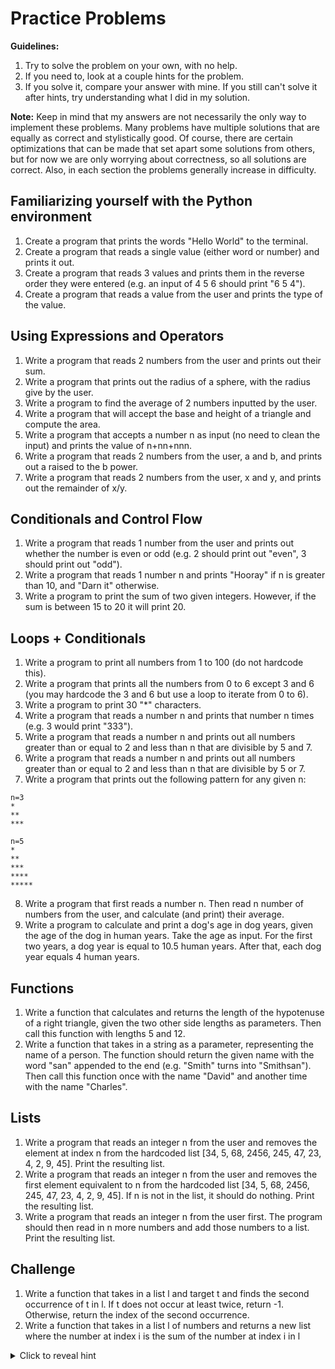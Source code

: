 # Practice Problems
__Guidelines:__
1. Try to solve the problem on your own, with no help.
2. If you need to, look at a couple hints for the problem.
3. If you solve it, compare your answer with mine. If you still can't solve it after hints, try understanding what I did in my solution.

__Note:__ Keep in mind that my answers are not necessarily the only way to implement these problems. Many problems have multiple solutions that are equally as correct and stylistically good. Of course, there are certain optimizations that can be made that set apart some solutions from others, but for now we are only worrying about correctness, so all solutions are correct. Also, in each section the problems generally increase in difficulty.
## Familiarizing yourself with the Python environment
1. Create a program that prints the words "Hello World" to the terminal.
2. Create a program that reads a single value (either word or number) and prints it out.
3. Create a program that reads 3 values and prints them in the reverse order they were entered (e.g. an input of 4 5 6 should print "6 5 4").
4. Create a program that reads a value from the user and prints the type of the value.

## Using Expressions and Operators
1. Write a program that reads 2 numbers from the user and prints out their sum.
2. Write a program that prints out the radius of a sphere, with the radius give by the user.
3. Write a program to find the average of 2 numbers inputted by the user.
4. Write a program that will accept the base and height of a triangle and compute the area.
5. Write a program that accepts a number n as input (no need to clean the input) and prints the value of n+nn+nnn.
6. Write a program that reads 2 numbers from the user, a and b, and prints out a raised to the b power.
7. Write a program that reads 2 numbers from the user, x and y, and prints out the remainder of x/y.

## Conditionals and Control Flow
1. Write a program that reads 1 number from the user and prints out whether the number is even or odd (e.g. 2 should print out "even", 3 should print out "odd").
2. Write a program that reads 1 number n and prints "Hooray" if n is greater than 10, and "Darn it" otherwise.
3. Write a program to print the sum of two given integers. However, if the sum is between 15 to 20 it will print 20.

## Loops + Conditionals
1. Write a program to print all numbers from 1 to 100 (do not hardcode this).
2. Write a program that prints all the numbers from 0 to 6 except 3 and 6 (you may hardcode the 3 and 6 but use a loop to iterate from 0 to 6).
3. Write a program to print 30 "*" characters.
4. Write a program that reads a number n and prints that number n times (e.g. 3 would print "333").
5. Write a program that reads a number n and prints out all numbers greater than or equal to 2 and less than n that are divisible by 5 and 7.
6. Write a program that reads a number n and prints out all numbers greater than or equal to 2 and less than n that are divisible by 5 or 7.
7. Write a program that prints out the following pattern for any given n:
```
n=3
*
**
***

n=5
*
**
***
****
*****
```
8. Write a program that first reads a number n. Then read n number of numbers from the user, and calculate (and print) their average.
9. Write a program to calculate and print a dog's age in dog years, given the age of the dog in human years. Take the age as input. For the first two years, a dog year is equal to 10.5 human years. After that, each dog year equals 4 human years.

## Functions
1. Write a function that calculates and returns the length of the hypotenuse of a right triangle, given the two other side lengths as parameters. Then call this function with lengths 5 and 12.
2. Write a function that takes in a string as a parameter, representing the name of a person. The function should return the given name with the word "san" appended to the end (e.g. "Smith" turns into "Smithsan"). Then call this function once with the name "David" and another time with the name "Charles".

## Lists
1. Write a program that reads an integer n from the user and removes the element at index n from the hardcoded list [34, 5, 68, 2456, 245, 47, 23, 4, 2, 9, 45]. Print the resulting list.
2. Write a program that reads an integer n from the user and removes the first element equivalent to n from the hardcoded list [34, 5, 68, 2456, 245, 47, 23, 4, 2, 9, 45]. If n is not in the list, it should do nothing. Print the resulting list.
3. Write a program that reads an integer n from the user first. The program should then read in n more numbers and add those numbers to a list. Print the resulting list.

## Challenge
1. Write a function that takes in a list l and target t and finds the second occurrence of t in l. If t does not occur at least twice, return -1. Otherwise, return the index of the second occurrence.
2. Write a function that takes in a list l of numbers and returns a new list where the number at index i is the sum of the number at index i in l 


<details>
  <summary>Click to reveal hint</summary>
  whatever
</details>